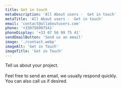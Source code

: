 ```yaml
---
title: Get in touch
metaDescription: 'All About users -  Get in touch'
metaTitle: 'All About users -  Get in touch'
email: 'contact@allaboutusers.com'
phone: '+330756997541'
phoneDisplay: '+33 07 56 99 75 41'
sendEmailButton: 'Send us an email'
image: './contact.webp'
imageAlt: 'Get in Touch'
imageTitle: 'Get in Touch'
--- 
```



Tell us about your project. 
<br />
<br />
Feel free to send an email, we usually respond quickly.<br/>
You can also call us if desired. 